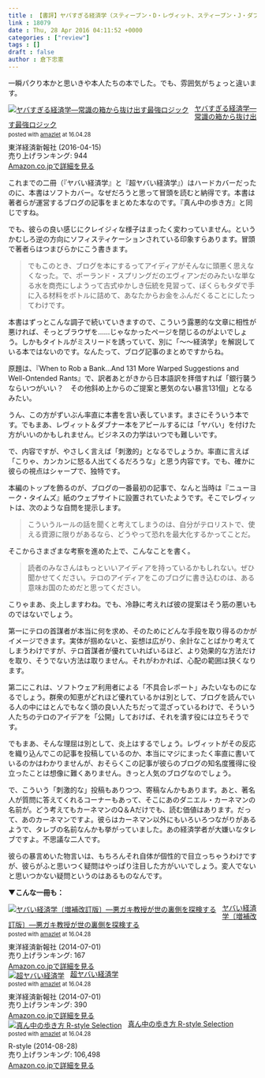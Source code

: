 ```yaml
---
title : 【書評】ヤバすぎる経済学（スティーブン・D・レヴィット、スティーブン・J・ダブナー）
link : 18079
date : Thu, 28 Apr 2016 04:11:52 +0000
categories : ["review"]
tags : []
draft : false
author : 倉下忠憲
---
```


一瞬パクり本かと思いきや本人たちの本でした。でも、雰囲気がちょっと違います。

<div class="amazlet-box" style="margin-bottom:0px;"><div class="amazlet-image" style="float:left;margin:0px 12px 1px 0px;"><a href="http://www.amazon.co.jp/exec/obidos/ASIN/B01CTVTT8G/rashita1000-22/ref=nosim/" name="amazletlink" target="_blank"><img src="http://ecx.images-amazon.com/images/I/61EWVsPAxTL._SL160_.jpg" alt="ヤバすぎる経済学―常識の箱から抜け出す最強ロジック" style="border: none;" /></a></div><div class="amazlet-info" style="line-height:120%; margin-bottom: 10px"><div class="amazlet-name" style="margin-bottom:10px;line-height:120%"><a href="http://www.amazon.co.jp/exec/obidos/ASIN/B01CTVTT8G/rashita1000-22/ref=nosim/" name="amazletlink" target="_blank">ヤバすぎる経済学―常識の箱から抜け出す最強ロジック</a><div class="amazlet-powered-date" style="font-size:80%;margin-top:5px;line-height:120%">posted with <a href="http://www.amazlet.com/" title="amazlet" target="_blank">amazlet</a> at 16.04.28</div></div><div class="amazlet-detail">東洋経済新報社 (2016-04-15)<br />売り上げランキング: 944<br /></div><div class="amazlet-sub-info" style="float: left;"><div class="amazlet-link" style="margin-top: 5px"><a href="http://www.amazon.co.jp/exec/obidos/ASIN/B01CTVTT8G/rashita1000-22/ref=nosim/" name="amazletlink" target="_blank">Amazon.co.jpで詳細を見る</a></div></div></div><div class="amazlet-footer" style="clear: left"></div></div>

これまでの二冊（『ヤバい経済学』と『超ヤバい経済学』）はハードカバーだったのに、本書はソフトカバー。なぜだろうと思って冒頭を読むと納得です。本書は著者らが運営するブログの記事をまとめた本なのです。『真ん中の歩き方』と同じですね。

でも、彼らの良い感じにクレイジィな様子はまったく変わっていません。というかむしろ逆の方向にソフィスティケーションされている印象すらあります。冒頭で著者らはつまびらかにこう書きます。

<blockquote>
でもこのとき、ブログを本にするってアイディアがそんなに頭悪く思えなくなった。で、ポーランド・スプリングだのエヴィアンだのみたいな単なる水を商売にしようって古式ゆかしき伝統を見習って、ぼくらもタダで手に入る材料をボトルに詰めて、あなたからお金をふんだくることにしたってわけです。
</blockquote>

本書はずっとこんな調子で続いていきますので、こういう露悪的な文章に相性が悪ければ、そっとブラウザを……じゃなかったページを閉じるのがよいでしょう。しかもタイトルがミスリードを誘っていて、別に「〜〜経済学」を解説している本ではないのです。なんたって、ブログ記事のまとめですからね。

原題は、『When to Rob a Bank…And 131 More Warped Suggestions and Well-Ontended Rants』で、訳者あとがきから日本語訳を拝借すれば「銀行襲うならいつがいい？　その他斜め上からのご提案と悪気のない暴言131個」となるみたい。

うん、この方がずいぶん率直に本書を言い表しています。まさにそういう本です。でもまあ、レヴィット＆ダブナー本をアピールするには「ヤバい」を付けた方がいいのかもしれません。ビジネスの力学はいつでも難しいです。

で、内容ですが、やさしく言えば「刺激的」となるでしょうか。率直に言えば「こりゃ、カンカンに怒る人出てくるだろうな」と思う内容です。でも、確かに彼らの視点はシャープで、独特です。

本編のトップを飾るのが、ブログの一番最初の記事で、なんと当時は『ニューヨーク・タイムズ』紙のウェブサイトに設置されていたようです。そこでレヴィットは、次のような自問を提示します。

<blockquote>
こういうルールの話を聞くと考えてしまうのは、自分がテロリストで、使える資源に限りがあるなら、どうやって恐れを最大化するかってことだ。
</blockquote>

そこからさまざまな考察を進めた上で、こんなことを書く。

<blockquote>
読者のみなさんはもっといいアイディアを持っているかもしれない。ぜひ聞かせてください。テロのアイディアをこのブログに書き込むのは、ある意味お国のためだと思ってください。
</blockquote>

こりゃまあ、炎上しますわね。でも、冷静に考えれば彼の提案はそう筋の悪いものではないでしょう。

第一にテロの首謀者が本当に何を求め、そのためにどんな手段を取り得るのかがイメージできます。実体が掴めないと、妄想は広がり、余計なことばかり考えてしまうわけですが、テロ首謀者が優れていればいるほど、より効果的な方法だけを取り、そうでない方法は取りません。それがわかれば、心配の範囲は狭くなります。

第二にこれは、ソフトウェア利用者による「不具合レポート」みたいなものになるでしょう。群衆の知恵がどれほど優れているかは別として、ブログを読んでいる人の中にはとんでもなく頭の良い人たちだって混ざっているわけで、そういう人たちのテロのアイデアを「公開」しておけば、それを潰す役には立ちそうです。

でもまあ、そんな理屈は別として、炎上はするでしょう。レヴィットがその反応を織り込んでこの記事を投稿しているのか、本当にマジにまったく率直に書いているのかはわかりませんが、おそらくこの記事が彼らのブログの知名度獲得に役立ったことは想像に難くありません。きっと人気のブログなのでしょう。

で、こういう「刺激的な」投稿もありつつ、寄稿なんかもあります。あと、著名人が質問に答えてくれるコーナーもあって、そこにあのダニエル・カーネマンの名前が。どう考えてもカーネマンのQ＆Aだけでも、読む価値はあります。だって、あのカーネマンですよ。彼らはカーネマン以外にもいろいろつながりがあるようで、タレブの名前なんかも挙がっていました。あの経済学者が大嫌いなタレブですよ。不思議な二人です。

彼らの暴言めいた物言いは、もちろんそれ自体が個性的で目立っちゃうわけですが、彼らがふと思いつく疑問はやっぱり注目した方がいいでしょう。変人でないと思いつかない疑問というのはあるものなんです。

<strong>▼こんな一冊も：</strong>

<div class="amazlet-box" style="margin-bottom:0px;"><div class="amazlet-image" style="float:left;margin:0px 12px 1px 0px;"><a href="http://www.amazon.co.jp/exec/obidos/ASIN/B00LF3TU98/rashita1000-22/ref=nosim/" name="amazletlink" target="_blank"><img src="http://ecx.images-amazon.com/images/I/51VSIRc7d0L._SL160_.jpg" alt="ヤバい経済学〔増補改訂版〕―悪ガキ教授が世の裏側を探検する" style="border: none;" /></a></div><div class="amazlet-info" style="line-height:120%; margin-bottom: 10px"><div class="amazlet-name" style="margin-bottom:10px;line-height:120%"><a href="http://www.amazon.co.jp/exec/obidos/ASIN/B00LF3TU98/rashita1000-22/ref=nosim/" name="amazletlink" target="_blank">ヤバい経済学〔増補改訂版〕―悪ガキ教授が世の裏側を探検する</a><div class="amazlet-powered-date" style="font-size:80%;margin-top:5px;line-height:120%">posted with <a href="http://www.amazlet.com/" title="amazlet" target="_blank">amazlet</a> at 16.04.28</div></div><div class="amazlet-detail">東洋経済新報社 (2014-07-01)<br />売り上げランキング: 167<br /></div><div class="amazlet-sub-info" style="float: left;"><div class="amazlet-link" style="margin-top: 5px"><a href="http://www.amazon.co.jp/exec/obidos/ASIN/B00LF3TU98/rashita1000-22/ref=nosim/" name="amazletlink" target="_blank">Amazon.co.jpで詳細を見る</a></div></div></div><div class="amazlet-footer" style="clear: left"></div></div>

<div class="amazlet-box" style="margin-bottom:0px;"><div class="amazlet-image" style="float:left;margin:0px 12px 1px 0px;"><a href="http://www.amazon.co.jp/exec/obidos/ASIN/B00LF3TUBG/rashita1000-22/ref=nosim/" name="amazletlink" target="_blank"><img src="http://ecx.images-amazon.com/images/I/51f6Tl67cAL._SL160_.jpg" alt="超ヤバい経済学" style="border: none;" /></a></div><div class="amazlet-info" style="line-height:120%; margin-bottom: 10px"><div class="amazlet-name" style="margin-bottom:10px;line-height:120%"><a href="http://www.amazon.co.jp/exec/obidos/ASIN/B00LF3TUBG/rashita1000-22/ref=nosim/" name="amazletlink" target="_blank">超ヤバい経済学</a><div class="amazlet-powered-date" style="font-size:80%;margin-top:5px;line-height:120%">posted with <a href="http://www.amazlet.com/" title="amazlet" target="_blank">amazlet</a> at 16.04.28</div></div><div class="amazlet-detail">東洋経済新報社 (2014-07-01)<br />売り上げランキング: 390<br /></div><div class="amazlet-sub-info" style="float: left;"><div class="amazlet-link" style="margin-top: 5px"><a href="http://www.amazon.co.jp/exec/obidos/ASIN/B00LF3TUBG/rashita1000-22/ref=nosim/" name="amazletlink" target="_blank">Amazon.co.jpで詳細を見る</a></div></div></div><div class="amazlet-footer" style="clear: left"></div></div>

<div class="amazlet-box" style="margin-bottom:0px;"><div class="amazlet-image" style="float:left;margin:0px 12px 1px 0px;"><a href="http://www.amazon.co.jp/exec/obidos/ASIN/B00N4E5L1C/rashita1000-22/ref=nosim/" name="amazletlink" target="_blank"><img src="http://ecx.images-amazon.com/images/I/417RnulqH%2BL._SL160_.jpg" alt="真ん中の歩き方 R-style Selection" style="border: none;" /></a></div><div class="amazlet-info" style="line-height:120%; margin-bottom: 10px"><div class="amazlet-name" style="margin-bottom:10px;line-height:120%"><a href="http://www.amazon.co.jp/exec/obidos/ASIN/B00N4E5L1C/rashita1000-22/ref=nosim/" name="amazletlink" target="_blank">真ん中の歩き方 R-style Selection</a><div class="amazlet-powered-date" style="font-size:80%;margin-top:5px;line-height:120%">posted with <a href="http://www.amazlet.com/" title="amazlet" target="_blank">amazlet</a> at 16.04.28</div></div><div class="amazlet-detail">R-style (2014-08-28)<br />売り上げランキング: 106,498<br /></div><div class="amazlet-sub-info" style="float: left;"><div class="amazlet-link" style="margin-top: 5px"><a href="http://www.amazon.co.jp/exec/obidos/ASIN/B00N4E5L1C/rashita1000-22/ref=nosim/" name="amazletlink" target="_blank">Amazon.co.jpで詳細を見る</a></div></div></div><div class="amazlet-footer" style="clear: left"></div></div>




